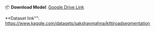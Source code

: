 📦 **Download Model**: [Google Drive Link](https://drive.google.com/uc?id=FILE_ID)

**Dataset link"": https://www.kaggle.com/datasets/sakshaymahna/kittiroadsegmentation

